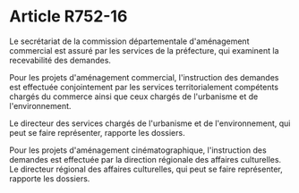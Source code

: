 # Article R752-16

<p>Le secrétariat de la commission départementale d'aménagement commercial est assuré par les services de la préfecture, qui examinent la recevabilité des demandes. </p><p> Pour les projets d'aménagement commercial, l'instruction des demandes est effectuée conjointement par les services territorialement compétents chargés du commerce ainsi que ceux chargés de l'urbanisme et de l'environnement. </p><p> Le directeur des services chargés de l'urbanisme et de l'environnement, qui peut se faire représenter, rapporte les dossiers. </p><p> Pour les projets d'aménagement cinématographique, l'instruction des demandes est effectuée par la direction régionale des affaires culturelles. Le directeur régional des affaires culturelles, qui peut se faire représenter, rapporte les dossiers. </p>